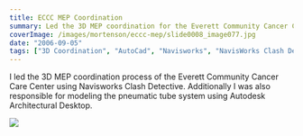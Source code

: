 ```yaml
---
title: ECCC MEP Coordination
summary: Led the 3D MEP coordination for the Everett Community Cancer Center project
coverImage: /images/mortenson/eccc-mep/slide0008_image077.jpg
date: "2006-09-05"
tags: ["3D Coordination", "AutoCad", "Navisworks", "NavisWorks Clash Detective"]
---
```


I led the 3D MEP coordination process of the Everett Community Cancer Care Center using Navisworks Clash Detective. Additionally I was also responsible for modeling the pneumatic tube system using Autodesk Architectural Desktop.

![](/images/mortenson/eccc-mep/slide0008_image079.jpg)
